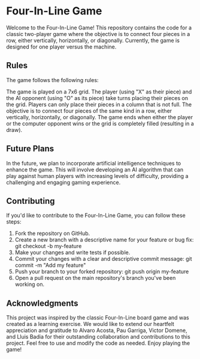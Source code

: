# Four-In-Line Game
Welcome to the Four-In-Line Game! This repository contains the code for a classic two-player game where the objective is to connect four pieces in a row, either vertically, horizontally, or diagonally. Currently, the game is designed for one player versus the machine.

## Rules

The game follows the following rules:

The game is played on a 7x6 grid.
The player (using "X" as their piece) and the AI opponent (using "O" as its piece) take turns placing their pieces on the grid.
Players can only place their pieces in a column that is not full.
The objective is to connect four pieces of the same kind in a row, either vertically, horizontally, or diagonally.
The game ends when either the player or the computer opponent wins or the grid is completely filled (resulting in a draw).

## Future Plans

In the future, we plan to incorporate artificial intelligence techniques to enhance the game. This will involve developing an AI algorithm that can play against human players with increasing levels of difficulty, providing a challenging and engaging gaming experience.

## Contributing

If you'd like to contribute to the Four-In-Line Game, you can follow these steps:

1. Fork the repository on GitHub.
2. Create a new branch with a descriptive name for your feature or bug fix: git checkout -b my-feature
3. Make your changes and write tests if possible.
4. Commit your changes with a clear and descriptive commit message: git commit -m "Add my feature"
5. Push your branch to your forked repository: git push origin my-feature
6. Open a pull request on the main repository's branch you've been working on.

## Acknowledgments

This project was inspired by the classic Four-In-Line board game and was created as a learning exercise. We would like to extend our heartfelt appreciation and gratitude to Alvaro Acosta, Pau Garriga, Victor Domene, and Lluis Badia for their outstanding collaboration and contributions to this project. Feel free to use and modify the code as needed. Enjoy playing the game!
